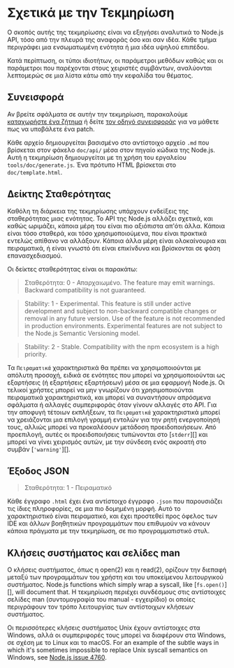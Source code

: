 # Σχετικά με την Τεκμηρίωση

<!--introduced_in=v0.10.0-->
<!-- type=misc -->

Ο σκοπός αυτής της τεκμηρίωσης είναι να εξηγήσει αναλυτικά το Node.js API, τόσο από την πλευρά της αναφοράς όσο και σαν ιδέα. Κάθε τμήμα περιγράφει μια ενσωματωμένη ενότητα ή μια ιδέα υψηλού επιπέδου.

Κατά περίπτωση, οι τύποι ιδιοτήτων, οι παράμετροι μεθόδων καθώς και οι παράμετροι που παρέχονται στους χειριστές συμβάντων, αναλύονται λεπτομερώς σε μια λίστα κάτω από την κεφαλίδα του θέματος.

## Συνεισφορά

Αν βρείτε σφάλματα σε αυτήν την τεκμηρίωση, παρακαλούμε [καταχωρήστε ένα ζήτημα](https://github.com/nodejs/node/issues/new) ή δείτε [τον οδηγό συνεισφοράς](https://github.com/nodejs/node/blob/master/CONTRIBUTING.md) για να μάθετε πως να υποβάλετε ένα patch.

Κάθε αρχείο δημιουργείται βασισμένο στο αντίστοιχο αρχείο `.md` που βρίσκεται στον φάκελο `doc/api/` μέσα στον πηγαίο κώδικα της Node.js. Αυτή η τεκμηρίωση δημιουργείται με τη χρήση του εργαλείου `tools/doc/generate.js`. Ένα πρότυπο HTML βρίσκεται στο `doc/template.html`.

## Δείκτης Σταθερότητας

<!--type=misc-->

Καθόλη τη διάρκεια της τεκμηρίωσης υπάρχουν ενδείξεις της σταθερότητας μιας ενότητας. Το API της Node.js αλλάζει σχετικά, και καθώς ωριμάζει, κάποια μέρη του είναι πιο αξιόπιστα απ'ότι άλλα. Κάποια είναι τόσο σταθερά, και τόσο χρησιμοποιούμενα, που είναι πρακτικά εντελώς απίθανο να αλλάξουν. Κάποια άλλα μέρη είναι ολοκαίνουρια και πειραματικά, ή είναι γνωστό ότι είναι επικίνδυνα και βρίσκονται σε φάση επανασχεδιασμού.

Οι δείκτες σταθερότητας είναι οι παρακάτω:

> Σταθερότητα: 0 - Απαρχαιωμένο. The feature may emit warnings. Backward compatibility is not guaranteed.

<!-- separator -->

> Stability: 1 - Experimental. This feature is still under active development and subject to non-backward compatible changes or removal in any future version. Use of the feature is not recommended in production environments. Experimental features are not subject to the Node.js Semantic Versioning model.

<!-- separator -->

> Stability: 2 - Stable. Compatibility with the npm ecosystem is a high priority.

Τα `Πειραματικά` χαρακτηριστικά θα πρέπει να χρησιμοποιούνται με απόλυτη προσοχή, ειδικά σε ενότητες που μπορεί να χρησιμοποιούνται ως εξαρτήσεις (ή εξαρτήσεις εξαρτήσεων) μέσα σε μια εφαρμογή Node.js. Οι τελικοί χρήστες μπορεί να μην γνωρίζουν ότι χρησιμοποιούνται πειραματικά χαρακτηριστικά, και μπορεί να συναντήσουν απρόσμενα σφάλματα ή αλλαγές συμπεριφοράς όταν γίνουν αλλαγές στο API. Για την αποφυγή τέτοιων εκπλήξεων, τα `Πειραματικά` χαρακτηριστικά μπορεί να χρειάζονται μια επιλογή γραμμή εντολών για την ρητή ενεργοποίησή τους, αλλιώς μπορεί να προκαλέσουν μετάδοση προειδοποιήσεων. Από προεπιλογή, αυτές οι προειδοποιήσεις τυπώνονται στο [`stderr`][] και μπορεί να γίνει χειρισμός αυτών, με την σύνδεση ενός ακροατή στο συμβάν [`'warning'`][].

## Έξοδος JSON
<!-- YAML
added: v0.6.12
-->

> Σταθερότητα: 1 - Πειραματικό

Κάθε έγγραφο `.html` έχει ένα αντίστοιχο έγγραφο `.json` που παρουσιάζει τις ίδιες πληροφορίες, σε μια πιο δομημένη μορφή. Αυτό το χαρακτηριστικό είναι πειραματικό, και έχει προστεθεί προς όφελος των IDE και άλλων βοηθητικών προγραμμάτων που επιθυμούν να κάνουν κάποια πράγματα με την τεκμηρίωση, σε πιο προγραμματιστικό στυλ.

## Κλήσεις συστήματος και σελίδες man

Ο κλήσεις συστήματος, όπως η open(2) και η read(2), ορίζουν την διεπαφή μεταξύ των προγραμμάτων του χρήστη και του υποκείμενου λειτουργικού συστήματος. Node.js functions which simply wrap a syscall, like [`fs.open()`][], will document that. Η τεκμηρίωση περιέχει συνδέσμους στις αντίστοιχες σελίδες man (συντομογραφία του manual - εγχειρίδιο) οι οποίες περιγράφουν τον τρόπο λειτουργίας των αντίστοιχων κλήσεων συστήματος.

Οι περισσότερες κλήσεις συστήματος Unix έχουν αντίστοιχες στα Windows, αλλά οι συμπεριφορές τους μπορεί να διαφέρουν στα Windows, σε σχέση με το Linux και το macOS. For an example of the subtle ways in which it's sometimes impossible to replace Unix syscall semantics on Windows, see [Node.js issue 4760](https://github.com/nodejs/node/issues/4760).
